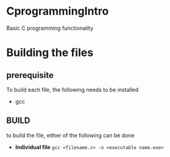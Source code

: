 # CprogrammingIntro
Basic C programming functionality

# Building the files

## prerequisite
To build each file, the following needs to be installed
- gcc
## BUILD
to build the file, either of the following can be done
- **Individual file** `gcc <filename.c> -o <executable name.exe>`

